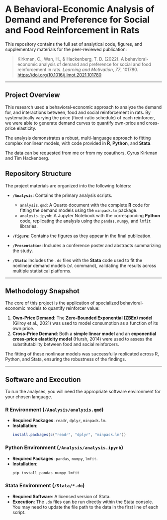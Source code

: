 # A Behavioral-Economic Analysis of Demand and Preference for Social and Food Reinforcement in Rats

This repository contains the full set of analytical code, figures, and supplementary materials for the peer-reviewed publication:

> Kirkman, C., Wan, H., & Hackenberg, T. D. (2022). A behavioral-economic analysis of demand and preference for social and food reinforcement in rats. *Learning and Motivation*, *77*, 101780. https://doi.org/10.1016/j.lmot.2021.101780

---

## Project Overview

This research used a behavioral-economic approach to analyze the demand for, and interactions between, food and social reinforcement in rats. By systematically varying the price (fixed-ratio schedule) of each reinforcer, we were able to generate demand curves to quantify own-price and cross-price elasticity.

The analysis demonstrates a robust, multi-language approach to fitting complex nonlinear models, with code provided in **R**, **Python**, and **Stata**.

The data can be requested from me or from my coauthors, Cyrus Kirkman and Tim Hackenberg.

## Repository Structure

The project materials are organized into the following folders:

* **`/Analysis`**: Contains the primary analysis scripts.
    * `analysis.qmd`: A Quarto document with the complete **R** code for fitting the demand models using the `minpack.lm` package.
    * `analysis.ipynb`: A Jupyter Notebook with the corresponding **Python** code, replicating the analysis using the `pandas`, `numpy`, and `lmfit` libraries.

* **`/Figure`**: Contains the figures as they appear in the final publication.

* **`/Presentation`**: Includes a conference poster and abstracts summarizing the study.

* **`/Stata`**: Includes the `.do` files with the **Stata** code used to fit the nonlinear demand models (`nl` command), validating the results across multiple statistical platforms.

---

## Methodology Snapshot

The core of this project is the application of specialized behavioral-economic models to quantify reinforcer value:

1.  **Own-Price Demand**: The **Zero-Bounded Exponential (ZBEn) model** (Gilroy et al., 2021) was used to model consumption as a function of its own price.
2.  **Cross-Price Demand**: Both a **simple linear model** and an **exponential cross-price elasticity model** (Hursh, 2014) were used to assess the substitutability between food and social reinforcers.

The fitting of these nonlinear models was successfully replicated across R, Python, and Stata, ensuring the robustness of the findings.

---

## Software and Execution

To run the analyses, you will need the appropriate software environment for your chosen language.

### R Environment (`/Analysis/analysis.qmd`)

* **Required Packages**: `readr`, `dplyr`, `minpack.lm`.
* **Installation**:
    ```R
    install.packages(c("readr", "dplyr", "minpack.lm"))
    ```

### Python Environment (`/Analysis/analysis.ipynb`)

* **Required Packages**: `pandas`, `numpy`, `lmfit`.
* **Installation**:
    ```bash
    pip install pandas numpy lmfit
    ```

### Stata Environment (`/Stata/*.do`)

* **Required Software**: A licensed version of Stata.
* **Execution**: The `.do` files can be run directly within the Stata console. You may need to update the file path to the data in the first line of each script.